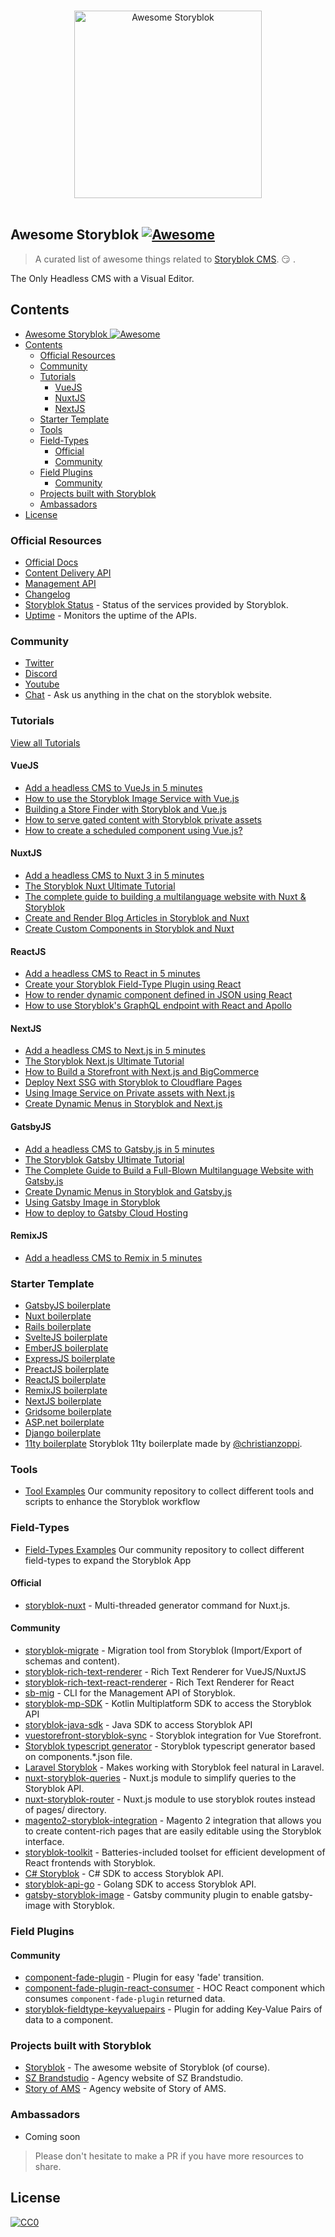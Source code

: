<p align="center">
  <br>
  <img width="300" src="media/awesome-storyblok-logo.svg" alt="Awesome Storyblok">
  <br>
  <br>
</p>

## Awesome Storyblok [![Awesome](https://cdn.rawgit.com/sindresorhus/awesome/d7305f38d29fed78fa85652e3a63e154dd8e8829/media/badge.svg)](https://github.com/sindresorhus/awesome)

> A curated list of awesome things related to [Storyblok CMS](https://www.storyblok.com). 😏 .

The Only Headless CMS with a Visual Editor.

## Contents

- [Awesome Storyblok ![Awesome](https://github.com/sindresorhus/awesome)](#awesome-storyblok-)
- [Contents](#contents)
  - [Official Resources](#official-resources)
  - [Community](#community)
  - [Tutorials](#tutorials)
    - [VueJS](#vuejs)
    - [NuxtJS](#nuxtjs)
    - [NextJS](#nextjs)
  - [Starter Template](#starter-template)
  - [Tools](#tools)
  - [Field-Types](#field-types)
    - [Official](#official)
    - [Community](#community-1)
  - [Field Plugins](#field-plugins)
    - [Community](#community-2)
  - [Projects built with Storyblok](#projects-built-with-storyblok)
  - [Ambassadors](#ambassadors)
- [License](#license)

### Official Resources

- [Official Docs](https://www.storyblok.com/docs)
- [Content Delivery API](https://www.storyblok.com/docs/api/content-delivery)
- [Management API](https://www.storyblok.com/docs/api/management)
- [Changelog](https://www.storyblok.com/changelog)
- [Storyblok Status](https://status.storyblok.com/en/) - Status of the services provided by Storyblok.
- [Uptime](https://uptime.storyblok.com/) - Monitors the uptime of the APIs.

### Community

- [Twitter](https://twitter.com/storyblok)
- [Discord](https://discord.com/invite/WmMYYQp)
- [Youtube](https://www.youtube.com/c/storyblok-com)
- [Chat](https://www.storyblok.com) - Ask us anything in the chat on the storyblok website.

### Tutorials
[View all Tutorials](https://www.storyblok.com/tutorials)
#### VueJS

- [Add a headless CMS to VueJs in 5 minutes](https://www.storyblok.com/tp/add-a-headless-CMS-to-vuejs-in-5-minutes)
- [How to use the Storyblok Image Service with Vue.js](https://www.storyblok.com/tp/storyblok-image-service-vuejs)
- [Building a Store Finder with Storyblok and Vue.js](https://www.storyblok.com/tp/building-a-store-finder-with-storyblok-and-vue-js)
- [How to serve gated content with Storyblok private assets](https://www.storyblok.com/tp/how-to-serve-gated-content-with-storyblok-private-assets)
- [How to create a scheduled component using Vue.js?](https://www.storyblok.com/tp/how-to-create-a-scheduled-component-using-vue-js)

#### NuxtJS
- [Add a headless CMS to Nuxt 3 in 5 minutes](https://www.storyblok.com/tp/add-a-headless-CMS-to-nuxt-3-in-5-minutes)
- [The Storyblok Nuxt Ultimate Tutorial](https://www.storyblok.com/tp/storyblok-nuxt-ultimate-tutorial)
- [The complete guide to building a multilanguage website with Nuxt & Storyblok](https://www.storyblok.com/tp/nuxt-js-multilanguage-website-tutorial)
- [Create and Render Blog Articles in Storyblok and Nuxt](https://www.storyblok.com/tp/create-and-render-blog-articles-in-storyblok-and-nuxt)
- [Create Custom Components in Storyblok and Nuxt](https://www.storyblok.com/tp/create-custom-components-in-storyblok-and-nuxt)

#### ReactJS
- [Add a headless CMS to React in 5 minutes](https://www.storyblok.com/tp/headless-cms-react)
- [Create your Storyblok Field-Type Plugin using React](https://www.storyblok.com/tp/react-field-type-plugin)
- [How to render dynamic component defined in JSON using React](https://www.storyblok.com/tp/react-dynamic-component-from-json)
- [How to use Storyblok's GraphQL endpoint with React and Apollo](https://www.storyblok.com/tp/storyblok-graphql-react-apollo)

#### NextJS
- [Add a headless CMS to Next.js in 5 minutes](https://www.storyblok.com/tp/add-a-headless-cms-to-next-js-in-5-minutes)
- [The Storyblok Next.js Ultimate Tutorial](https://www.storyblok.com/tp/nextjs-headless-cms-ultimate-tutorial)
- [How to Build a Storefront with Next.js and BigCommerce](https://www.storyblok.com/tp/storefront-next-bigcommerce)
- [Deploy Next SSG with Storyblok to Cloudflare Pages](https://www.storyblok.com/tp/nextjs-cloudflare-deployment)
- [Using Image Service on Private assets with Next.js](https://www.storyblok.com/tp/image-service-private-assets)
- [Create Dynamic Menus in Storyblok and Next.js](https://www.storyblok.com/tp/create-dynamic-menus-in-storyblok-and-nextjs)

#### GatsbyJS
- [Add a headless CMS to Gatsby.js in 5 minutes](https://www.storyblok.com/tp/add-a-headless-cms-to-gatsby-5-minutes)
- [The Storyblok Gatsby Ultimate Tutorial](https://www.storyblok.com/tp/storyblok-gatsby-ultimate-tutorial)
- [The Complete Guide to Build a Full-Blown Multilanguage Website with Gatsby.js](https://www.storyblok.com/tp/gatsby-multilanguage-website-tutorial)
- [Create Dynamic Menus in Storyblok and Gatsby.js](https://www.storyblok.com/tp/create-dynamic-menus-in-storyblok-and-gatsby)
- [Using Gatsby Image in Storyblok](https://www.storyblok.com/tp/gatsby-image)
- [How to deploy to Gatsby Cloud Hosting](https://www.storyblok.com/tp/gatsby-cloud-hosting-guide)

#### RemixJS
- [Add a headless CMS to Remix in 5 minutes](https://www.storyblok.com/tp/headless-cms-remix)

### Starter Template
- [GatsbyJS boilerplate](gatsby-storyblok-boilerplate)
- [Nuxt boilerplate](https://github.com/storyblok/vue-nuxt-boilerplate)
- [Rails boilerplate](https://github.com/storyblok/rails-boilerplate)
- [SvelteJS boilerplate](https://github.com/storyblok/storyblok-svelte-boilerplate)
- [EmberJS boilerplate](https://github.com/storyblok/storyblok-ember-boilerplate)
- [ExpressJS boilerplate](https://github.com/storyblok/storyblok-express-boilerplate)
- [PreactJS boilerplate](https://github.com/storyblok/storyblok-preact-boilerplate)
- [ReactJS boilerplate](https://github.com/storyblok/storyblok-react-boilerplate)
- [RemixJS boilerplate](https://github.com/storyblok/storyblok-remix-boilerplate)
- [NextJS boilerplate](https://github.com/storyblok/react-next-boilerplate)
- [Gridsome boilerplate](https://github.com/storyblok/storyblok-gridsome-boilerplate)
- [ASP.net boilerplate](https://github.com/storyblok/asp-net-boilerplate)
- [Django boilerplate](https://github.com/storyblok/django-boilerplate)
- [11ty boilerplate](https://github.com/christianzoppi/storyblok-11ty) Storyblok 11ty boilerplate made by [@christianzoppi](https://github.com/christianzoppi).

### Tools

- [Tool Examples](https://github.com/storyblok/tool-examples) Our community repository to collect different tools and scripts to enhance the Storyblok workflow

### Field-Types

- [Field-Types Examples](https://github.com/storyblok/field-type-examples) Our community repository to collect different field-types to expand the Storyblok App 

#### Official

- [storyblok-nuxt](https://github.com/storyblok/storyblok-nuxt) - Multi-threaded generator command for Nuxt.js.

#### Community

- [storyblok-migrate](https://github.com/maoberlehner/storyblok-migrate) - Migration tool from Storyblok (Import/Export of schemas and content).
- [storyblok-rich-text-renderer](https://github.com/MarvinRudolph/storyblok-rich-text-renderer) - Rich Text Renderer for VueJS/NuxtJS
- [storyblok-rich-text-react-renderer](https://github.com/claus/storyblok-rich-text-react-renderer) - Rich Text Renderer for React
- [sb-mig](https://github.com/marckraw/sb-mig) - CLI for the Management API of Storyblok.
- [storyblok-mp-SDK](https://github.com/mikepenz/storyblok-mp-SDK) - Kotlin Multiplatform SDK to access the Storyblok API
- [storyblok-java-sdk](https://github.com/geilix10/storyblok-java-sdk) - Java SDK to access Storyblok API
- [vuestorefront-storyblok-sync](https://github.com/kodbruket/vsf-storyblok-sync) - Storyblok integration for Vue Storefront.
- [Storyblok typescript generator](https://gist.github.com/dohomi/cf5e3b783b695d91af6c8fb3ffcbcee0) - Storyblok typescript generator based on components.*.json file.
- [Laravel Storyblok](https://github.com/RicLeP/laravel-storyblok) - Makes working with Storyblok feel natural in Laravel.
- [nuxt-storyblok-queries](https://github.com/wearewondrous/nuxt-storyblok-queries) - Nuxt.js module to simplify queries to the Storyblok API.
- [nuxt-storyblok-router](https://github.com/wearewondrous/nuxt-storyblok-router) - Nuxt.js module to use storyblok routes instead of pages/ directory.
- [magento2-storyblok-integration](https://github.com/Media-Lounge/magento2-storyblok-integration/) - Magento 2 integration that allows you to create content-rich pages that are easily editable using the Storyblok interface.
- [storyblok-toolkit](https://github.com/storyofams/storyblok-toolkit) - Batteries-included toolset for efficient development of React frontends with Storyblok.
- [C# Storyblok](https://github.com/adliance/Storyblok) - C# SDK to access Storyblok API.
- [storyblok-api-go](https://github.com/teamexos/storyblok-api-go) - Golang SDK to access Storyblok API.
- [gatsby-storyblok-image](https://github.com/bejamas/gatsby-storyblok-image) - Gatsby community plugin to enable gatsby-image with Storyblok.

### Field Plugins

#### Community

- [component-fade-plugin](https://github.com/storyblok-extended/component-fade-plugin) - Plugin for easy 'fade' transition.
- [component-fade-plugin-react-consumer](https://github.com/storyblok-extended/component-fade-plugin-react-consumer) - HOC React component which consumes `component-fade-plugin` returned data.
- [storyblok-fieldtype-keyvaluepairs](https://github.com/apstechlead/storyblok-fieldtype-keyvaluepairs) - Plugin for adding Key-Value Pairs of data to a component.

### Projects built with Storyblok

- [Storyblok](https://www.storyblok.com) - The awesome website of Storyblok (of course).
- [SZ Brandstudio](https://www.sz-brandstudio.de/de/) - Agency website of SZ Brandstudio.
- [Story of AMS](https://storyofams.com) - Agency website of Story of AMS.

### Ambassadors

- Coming soon

> Please don't hesitate to make a PR if you have more resources to share.

## License

[![CC0](https://mirrors.creativecommons.org/presskit/buttons/88x31/svg/cc-zero.svg)](https://creativecommons.org/publicdomain/zero/1.0/)
